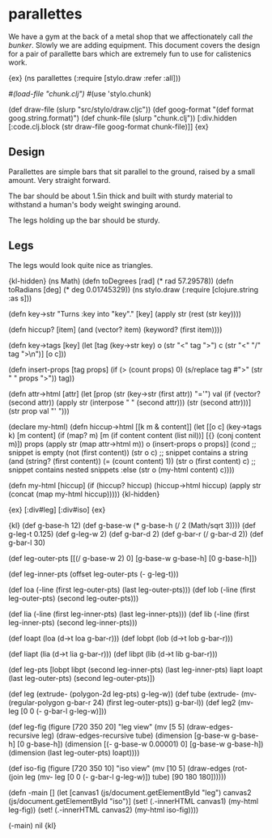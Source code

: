 # parallettes
We have a gym at the back of a metal shop that we affectionately call *the bunker*. Slowly we are adding equipment. This document covers the design for a pair of parallette bars which are extremely fun to use for calistenics work.

{ex}
(ns parallettes
  (:require [stylo.draw :refer :all]))
  
#_(load-file "chunk.clj")
#_(use 'stylo.chunk)

(def draw-file (slurp "src/stylo/draw.cljc"))
(def goog-format "(def format goog.string.format)")
(def chunk-file (slurp "chunk.clj"))
[:div.hidden [:code.clj.block (str draw-file goog-format chunk-file)]]
{ex}

## Design
Parallettes are simple bars that sit parallel to the ground, raised by a small amount. Very straight forward.

The bar should be about 1.5in thick and built with sturdy material to withstand a human's body weight swinging around.

The legs holding up the bar should be sturdy.

## Legs
The legs would look quite nice as triangles.

{kl-hidden}
(ns Math)
(defn toDegrees [rad] (* rad 57.29578))
(defn toRadians [deg] (* deg 0.01745329))
(ns stylo.draw
  (:require [clojure.string :as s]))

(defn key->str
  "Turns :key into \"key\"."
  [key]
  (apply str (rest (str key))))

(defn hiccup?
  [item]
  (and
   (vector? item)
   (keyword? (first item))))

(defn key->tags
  [key]
  (let [tag (key->str key)
        o (str "<" tag ">")
        c (str "<" "/" tag ">\n")]
    [o c]))

(defn insert-props
  [tag props]
  (if (> (count props) 0)
    (s/replace tag #">" (str " " props ">"))
    tag))

(defn attr->html
  [attr]
  (let [prop (str (key->str (first attr)) "='")
        val (if (vector? (second attr))
              (apply str (interpose " " (second attr)))
              (str (second attr)))]
    (str prop val "' ")))

(declare my-html)
(defn hiccup->html
  [[k m & content]]
  (let [[o c] (key->tags k)
        [m content] (if (map? m)
                      [m (if content content (list nil))]
                      [{} (conj content m)])
        props (apply str (map attr->html m))
        o (insert-props o props)]
    (cond
      ;; snippet is empty
      (not (first content))
      (str o c)
      ;; snippet contains a string
      (and (string? (first content)) (= (count content) 1))
      (str o (first content) c)
      ;; snippet contains nested snippets
      :else
      (str o (my-html content) c))))

(defn my-html
  [hiccup]
  (if (hiccup? hiccup)
    (hiccup->html hiccup)
    (apply str
           (concat (map my-html hiccup)))))
{kl-hidden}

{ex}
[:div#leg]
[:div#iso]
{ex}

{kl}
(def g-base-h 12)
(def g-base-w (* g-base-h (/ 2 (Math/sqrt 3))))
(def g-leg-t 0.125)
(def g-leg-w 2)
(def g-bar-d 2)
(def g-bar-r (/ g-bar-d 2))
(def g-bar-l 30)

(def leg-outer-pts
  [[(/ g-base-w 2) 0]
   [g-base-w g-base-h]
   [0 g-base-h]])

(def leg-inner-pts
  (offset leg-outer-pts (- g-leg-t)))

(def loa (-line (first leg-outer-pts) (last leg-outer-pts)))
(def lob (-line (first leg-outer-pts) (second leg-outer-pts)))

(def lia (-line (first leg-inner-pts) (last leg-inner-pts)))
(def lib (-line (first leg-inner-pts) (second leg-inner-pts)))

(def loapt (loa (d->t loa g-bar-r)))
(def lobpt (lob (d->t lob g-bar-r)))

(def liapt (lia (d->t lia g-bar-r)))
(def libpt (lib (d->t lib g-bar-r)))
 
(def leg-pts
  [lobpt
   libpt
   (second leg-inner-pts)
   (last leg-inner-pts)
   liapt
   loapt
   (last leg-outer-pts)
   (second leg-outer-pts)])

(def leg
  (extrude- (polygon-2d leg-pts) g-leg-w))
(def tube
  (extrude- (mv- (regular-polygon g-bar-r 24) (first leg-outer-pts)) g-bar-l))
(def leg2
  (mv- leg [0 0 (- g-bar-l g-leg-w)]))

(def leg-fig
  (figure [720 350 20]
          "leg view"
          (mv [5 5]
              (draw-edges-recursive leg)
              (draw-edges-recursive tube)
              (dimension [g-base-w g-base-h] [0 g-base-h])
              (dimension [(- g-base-w 0.00001) 0] [g-base-w g-base-h])
              (dimension (last leg-outer-pts) loapt))))

(def iso-fig
  (figure [720 350 10]
          "iso view"
          (mv [10 5]
              (draw-edges (rot-
                           (join leg
                                 (mv- leg [0 0 (- g-bar-l g-leg-w)])
                                 tube) [90 180 180])))))

(defn -main []
  (let [canvas1 (js/document.getElementById "leg")
        canvas2 (js/document.getElementById "iso")]
    (set! (.-innerHTML canvas1) (my-html leg-fig))
    (set! (.-innerHTML canvas2) (my-html iso-fig))))

(-main)
nil
{kl}

